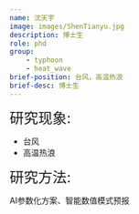```yaml
---
name: 沈天宇
image: images/ShenTianyu.jpg
description: 博士生
role: phd
group: 
    - typhoon
    - heat_wave
brief-position: 台风，高温热浪
brief-desc: 博士生
---
```


<span style="font-size: 25px;">研究现象: 
* 台风
* 高温热浪

<span style="font-size: 25px;">研究方法: </span>

AI参数化方案、智能数值模式预报